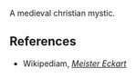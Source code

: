 
A medieval christian mystic.

## References

* Wikipediam, _[Meister Eckart](http://en.wikipedia.org/wiki/Meister_Eckhart)_